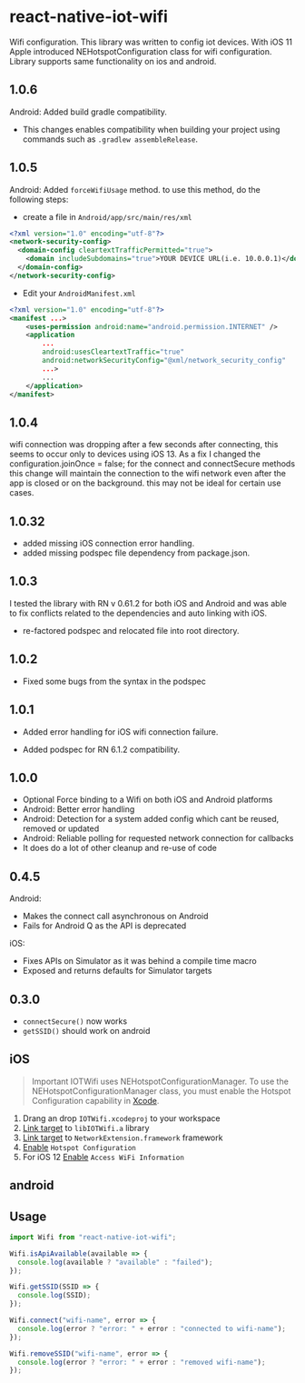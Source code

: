 # react-native-iot-wifi

Wifi configuration.
This library was written to config iot devices. With iOS 11 Apple introduced NEHotspotConfiguration class for wifi configuration. Library supports same functionality on ios and android.

## 1.0.6

Android: Added build gradle compatibility.

- This changes enables compatibility when building your project using commands such as `.gradlew assembleRelease`.

## 1.0.5

Android: Added `forceWifiUsage` method. to use this method, do the following steps:

- create a file in `Android/app/src/main/res/xml`

```xml
<?xml version="1.0" encoding="utf-8"?>
<network-security-config>
  <domain-config cleartextTrafficPermitted="true">
    <domain includeSubdomains="true">YOUR DEVICE URL(i.e. 10.0.0.1)</domain>
  </domain-config>
</network-security-config>
```

- Edit your `AndroidManifest.xml`

```xml
<?xml version="1.0" encoding="utf-8"?>
<manifest ...>
    <uses-permission android:name="android.permission.INTERNET" />
    <application
        ...
        android:usesCleartextTraffic="true"
        android:networkSecurityConfig="@xml/network_security_config"
        ...>
        ...
    </application>
</manifest>
```

## 1.0.4

wifi connection was dropping after a few seconds after connecting, this seems to occur only to devices using iOS 13. As a fix I changed the configuration.joinOnce = false; for the connect and connectSecure methods this change will maintain the connection to the wifi network even after the app is closed or on the background. this may not be ideal for certain use cases.

## 1.0.32

- added missing iOS connection error handling.
- added missing podspec file dependency from package.json.

## 1.0.3

I tested the library with RN v 0.61.2 for both iOS and Android and was able to fix conflicts related to the dependencies and auto linking with iOS.

- re-factored podspec and relocated file into root directory.

## 1.0.2

- Fixed some bugs from the syntax in the podspec

## 1.0.1

- Added error handling for iOS wifi connection failure.

- Added podspec for RN 6.1.2 compatibility.

## 1.0.0

- Optional Force binding to a Wifi on both iOS and Android platforms
- Android: Better error handling
- Android: Detection for a system added config which cant be reused, removed or updated
- Android: Reliable polling for requested network connection for callbacks
- It does do a lot of other cleanup and re-use of code

## 0.4.5

Android:

- Makes the connect call asynchronous on Android
- Fails for Android Q as the API is deprecated

iOS:

- Fixes APIs on Simulator as it was behind a compile time macro
- Exposed and returns defaults for Simulator targets

## 0.3.0

- `connectSecure()` now works
- `getSSID()` should work on android

## iOS

> Important
> IOTWifi uses NEHotspotConfigurationManager. To use the NEHotspotConfigurationManager class, you must enable the Hotspot Configuration capability in [Xcode](http://help.apple.com/xcode/mac/current/#/dev88ff319e7).

1. Drang an drop `IOTWifi.xcodeproj` to your workspace
2. [Link target](https://help.apple.com/xcode/mac/current/#/dev51a648b07) to `libIOTWifi.a` library
3. [Link target](https://help.apple.com/xcode/mac/current/#/dev51a648b07) to `NetworkExtension.framework` framework
4. [Enable](http://help.apple.com/xcode/mac/current/#/dev88ff319e7) `Hotspot Configuration`
5. For iOS 12 [Enable](http://help.apple.com/xcode/mac/current/#/dev88ff319e7) `Access WiFi Information`

## android

## Usage

```javascript
import Wifi from "react-native-iot-wifi";

Wifi.isApiAvailable(available => {
  console.log(available ? "available" : "failed");
});

Wifi.getSSID(SSID => {
  console.log(SSID);
});

Wifi.connect("wifi-name", error => {
  console.log(error ? "error: " + error : "connected to wifi-name");
});

Wifi.removeSSID("wifi-name", error => {
  console.log(error ? "error: " + error : "removed wifi-name");
});
```
